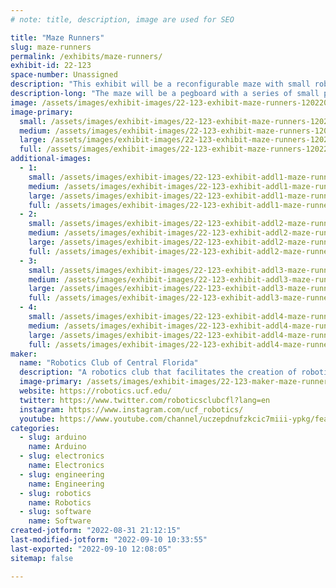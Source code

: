 ```yaml
---
# note: title, description, image are used for SEO

title: "Maze Runners"
slug: maze-runners
permalink: /exhibits/maze-runners/
exhibit-id: 22-123
space-number: Unassigned
description: "This exhibit will be a reconfigurable maze with small robots that attempt to solve the maze. "
description-long: "The maze will be a pegboard with a series of small pieces of corregated plastic that can be placed on the pegboard using small pins on the bottom of the board pieces. Once a valid maze is created, a series of small robots will attempt to solve the maze using an array of sensors to map their surroundings. The maze exhibits adaptive autonomy and decision-making in robotic applications."
image: /assets/images/exhibit-images/22-123-exhibit-maze-runners-120220520152111-img-0669-large.JPG
image-primary: 
  small: /assets/images/exhibit-images/22-123-exhibit-maze-runners-120220520152111-img-0669-small.JPG
  medium: /assets/images/exhibit-images/22-123-exhibit-maze-runners-120220520152111-img-0669-medium.JPG
  large: /assets/images/exhibit-images/22-123-exhibit-maze-runners-120220520152111-img-0669-large.JPG
  full: /assets/images/exhibit-images/22-123-exhibit-maze-runners-120220520152111-img-0669-full.JPG
additional-images: 
  - 1:
    small: /assets/images/exhibit-images/22-123-exhibit-addl1-maze-runners-120220520151934-img-0663-small.JPG
    medium: /assets/images/exhibit-images/22-123-exhibit-addl1-maze-runners-120220520151934-img-0663-medium.JPG
    large: /assets/images/exhibit-images/22-123-exhibit-addl1-maze-runners-120220520151934-img-0663-large.JPG
    full: /assets/images/exhibit-images/22-123-exhibit-addl1-maze-runners-120220520151934-img-0663-full.JPG
  - 2:
    small: /assets/images/exhibit-images/22-123-exhibit-addl2-maze-runners-120220520151948-img-0666-small.JPG
    medium: /assets/images/exhibit-images/22-123-exhibit-addl2-maze-runners-120220520151948-img-0666-medium.JPG
    large: /assets/images/exhibit-images/22-123-exhibit-addl2-maze-runners-120220520151948-img-0666-large.JPG
    full: /assets/images/exhibit-images/22-123-exhibit-addl2-maze-runners-120220520151948-img-0666-full.JPG
  - 3:
    small: /assets/images/exhibit-images/22-123-exhibit-addl3-maze-runners-120220520152204-img-0671-small.JPG
    medium: /assets/images/exhibit-images/22-123-exhibit-addl3-maze-runners-120220520152204-img-0671-medium.JPG
    large: /assets/images/exhibit-images/22-123-exhibit-addl3-maze-runners-120220520152204-img-0671-large.JPG
    full: /assets/images/exhibit-images/22-123-exhibit-addl3-maze-runners-120220520152204-img-0671-full.JPG
  - 4:
    small: /assets/images/exhibit-images/22-123-exhibit-addl4-maze-runners-120220520161616-img-0677-small.JPG
    medium: /assets/images/exhibit-images/22-123-exhibit-addl4-maze-runners-120220520161616-img-0677-medium.JPG
    large: /assets/images/exhibit-images/22-123-exhibit-addl4-maze-runners-120220520161616-img-0677-large.JPG
    full: /assets/images/exhibit-images/22-123-exhibit-addl4-maze-runners-120220520161616-img-0677-full.JPG
maker: 
  name: "Robotics Club of Central Florida"
  description: "A robotics club that facilitates the creation of robotic systems for the purpose of educating UCF students."
  image-primary: /assets/images/exhibit-images/22-123-maker-maze-runners-roboskull-black-xlarge-medium.png
  website: https://robotics.ucf.edu/
  twitter: https://www.twitter.com/roboticsclubcfl?lang=en
  instagram: https://www.instagram.com/ucf_robotics/
  youtube: https://www.youtube.com/channel/uczepdnufzkcic7miii-ypkg/featured
categories: 
  - slug: arduino
    name: Arduino
  - slug: electronics
    name: Electronics
  - slug: engineering
    name: Engineering
  - slug: robotics
    name: Robotics
  - slug: software
    name: Software
created-jotform: "2022-08-31 21:12:15"
last-modified-jotform: "2022-09-10 10:33:55"
last-exported: "2022-09-10 12:08:05"
sitemap: false

---
```

